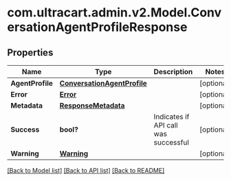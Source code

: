 # com.ultracart.admin.v2.Model.ConversationAgentProfileResponse
## Properties

Name | Type | Description | Notes
------------ | ------------- | ------------- | -------------
**AgentProfile** | [**ConversationAgentProfile**](ConversationAgentProfile.md) |  | [optional] 
**Error** | [**Error**](Error.md) |  | [optional] 
**Metadata** | [**ResponseMetadata**](ResponseMetadata.md) |  | [optional] 
**Success** | **bool?** | Indicates if API call was successful | [optional] 
**Warning** | [**Warning**](Warning.md) |  | [optional] 


[[Back to Model list]](../README.md#documentation-for-models) [[Back to API list]](../README.md#documentation-for-api-endpoints) [[Back to README]](../README.md)

